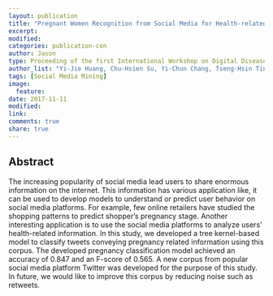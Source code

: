 ```yaml
---
layout: publication
title: "Pregnant Women Recognition from Social Media for Health-related Information Exploration"
excerpt:
modified:
categories: publication-con
author: Jason
type: Proceeding of the first International Workshop on Digital Disease Detection using Social Media
author_list: "Yi-Jie Huang, Chu-Hsien Su, Yi-Chun Chang, Tseng-Hsin Ting, Tzu-Yuan Fu, Rou-Min Wang, Hong-Jie Dai, Yung-Chun Chang, Jitendra Jonnagaddala, Wen- Lian Hsu "
tags: [Social Media Mining]
image:
  feature:
date: 2017-11-11
modified: 
link: 
comments: true
share: true
---
```


## Abstract

The increasing popularity of social media lead users to share enormous information on the internet. This information has various application like, it can be used to develop models to understand or predict user behavior on social media platforms. For example, few online retailers have studied the shopping patterns to predict shopper’s pregnancy stage. Another interesting application is to use the social media platforms to analyze users’ health-related information. In this study, we developed a tree kernel-based model to classify tweets conveying pregnancy related information using this corpus. The developed pregnancy classification model achieved an accuracy of 0.847 and an F-score of 0.565. A new corpus from popular social media platform Twitter was developed for the purpose of this study. In future, we would like to improve this corpus by reducing noise such as retweets.